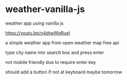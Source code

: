 # weather-vanilla-js
weather app using vanilla js


<https://youtu.be/n4dtwWgRueI>

a simple weather app from open weather map free api


type city name into search box and press enter

not mobile friendly due to require enter key

should add a button if not at keyboard
maybe tomorrow
